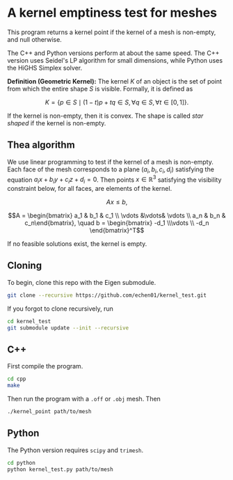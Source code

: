 # A kernel emptiness test for meshes

This program returns a kernel point if the kernel of a mesh is non-empty, and null otherwise. 


The C++ and Python versions perform at about the same speed. The C++ version uses Seidel's LP algorithm for small dimensions, while Python uses the HiGHS Simplex solver.


**Definition (Geometric Kernel):** The kernel $K$ of an object is the set of point from which the entire shape $S$ is visible. Formally, it is defined as 
```math
K = \{p \in S \mid (1 - t) p + tq \in S, \forall q\in S, \forall t \in [0, 1]\}.
```

If the kernel is non-empty, then it is convex. The shape is called *star shaped* if the kernel is non-empty.

## Thea algorithm
We use linear programming to test if the kernel of a mesh is non-empty.
Each face of the mesh corresponds to a plane $(a_i, b_i, c_i, d_i)$ satisfying the equation $a_ix + b_iy + c_iz + d_i = 0$. Then points $x \in \mathbb{R}^3$ satisfying the visibility constraint below, for all faces, are elements of the kernel. 
```math
Ax \leq b,
```
```math
A = \begin{bmatrix} a_1 & b_1 & c_1 \\ \vdots &\vdots& \vdots \\ a_n & b_n & c_n\end{bmatrix}, \quad  b = \begin{bmatrix} -d_1 \\\vdots \\  -d_n \end{bmatrix}^T
```

If no feasible solutions exist, the kernel is empty. 



## Cloning
To begin, clone this repo with the Eigen submodule.
```bash
git clone --recursive https://github.com/echen01/kernel_test.git
```
If you forgot to clone recursively, run
```bash
cd kernel_test
git submodule update --init --recursive
```

## C++ 
First compile the program. 
```bash
cd cpp
make
```
Then run the program with a `.off` or `.obj` mesh.
Then 
```bash
./kernel_point path/to/mesh
```

## Python
The Python version requires `scipy` and `trimesh`.
```bash
cd python
python kernel_test.py path/to/mesh
```
